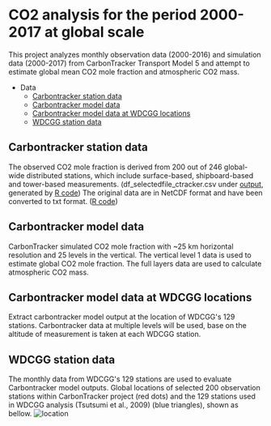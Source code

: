 
# CO2 analysis for the period 2000-2017 at global scale

This project analyzes monthly observation data (2000-2016) and simulation data (2000-2017) from CarbonTracker Transport Model 5 and attempt to estimate global mean CO2 mole fraction and atmospheric CO2 mass.

- Data
    - [Carbontracker station data](#Carbontracker_stations_selection)
    - [Carbontracker model data](#Carbontracker_model_data)
    - [Carbontracker model data at WDCGG locations](#Carbontracker_model_data_WDCGG)
    - [WDCGG station data](#WDCGG_station_data)

<a name="Carbontracker_station_data"></a>
## Carbontracker station data
The observed CO2 mole fraction is derived from 200 out of 246 global-wide distributed stations, which include surface-based, shipboard-based and tower-based measurements.
(df_selectedfile_ctracker.csv under [output](/output), generated by [R code](/code/selection_ctracker.R)) The original data are in NetCDF format and have been converted to txt format. ([R code](/code/selection_ctracker.R)) 

<a name="Carbontracker_model_data"></a>
## Carbontracker model data
CarbonTracker simulated CO2 mole fraction with ~25 km horizontal resolution and 25 levels in the vertical. The vertical level 1 data is used to estimate global CO2 mole fraction. The full layers data are used to calculate atmospheric CO2 mass.

<a name="Carbontracker_model_data_WDCGG"></a>
## Carbontracker model data at WDCGG locations
Extract carbontracker model output at the location of WDCGG's 129 stations. Carbontracker data at multiple levels will be used, base on the altitude of measurement is taken at each WDCGG station.

<a name="WDCGG_station_data"></a>
## WDCGG station data
The monthly data from WDCGG's 129 stations are used to evaluate Carbontracker model outputs. 
Global locations of selected 200 observation stations within CarbonTracker project (red dots) and the 129 stations used in WDCGG analysis (Tsutsumi et al., 2009) (blue triangles), shown as bellow.
![location](/pic/observation_location.png)

